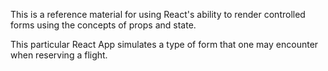 This is a reference material for using React's ability to render controlled forms using the concepts of props and state.

This particular React App simulates a type of form that one may encounter when reserving a flight. 
